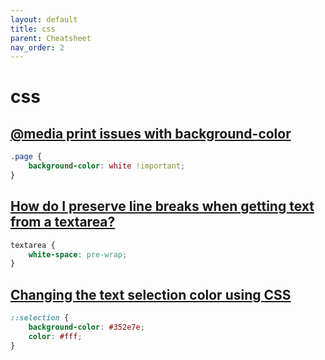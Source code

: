 ```yaml
---
layout: default
title: css
parent: Cheatsheet
nav_order: 2
---
```


# css

## [@media print issues with background-color](https://stackoverflow.com/questions/3893986/css-media-print-issues-with-background-color)

```css
.page {
    background-color: white !important;
}
```

## [How do I preserve line breaks when getting text from a textarea?](https://stackoverflow.com/questions/40417527/how-do-i-preserve-line-breaks-when-getting-text-from-a-textarea)

```css
textarea {
    white-space: pre-wrap;
}

```

## [Changing the text selection color using CSS](https://stackoverflow.com/questions/10578073/changing-the-text-selection-color-using-css)

```css
::selection {
    background-color: #352e7e;
    color: #fff;
}
```
